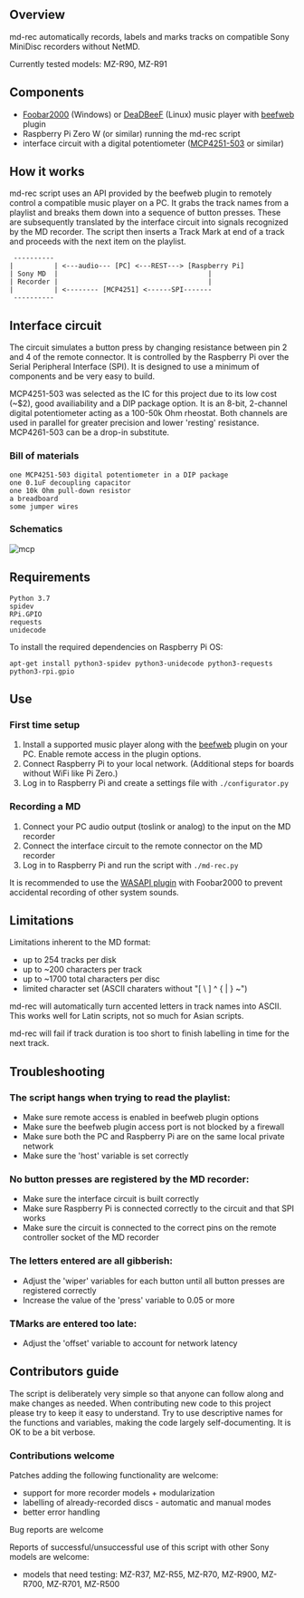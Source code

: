 ## Overview

md-rec automatically records, labels and marks tracks on compatible Sony MiniDisc recorders without NetMD.

Currently tested models: MZ-R90, MZ-R91

## Components

- [Foobar2000](https://www.foobar2000.org/) (Windows) or [DeaDBeeF](https://deadbeef.sourceforge.io/) (Linux) music player with [beefweb](https://github.com/hyperblast/beefweb) plugin
- Raspberry Pi Zero W (or similar) running the md-rec script
- interface circuit with a digital potentiometer ([MCP4251-503](https://www.microchip.com/wwwproducts/en/MCP4251) or similar)

## How it works

md-rec script uses an API provided by the beefweb plugin to remotely control a compatible music player on a PC. It grabs the track names from a playlist and breaks them down into a sequence of button presses. These are subsequently translated by the interface circuit into signals recognized by the MD recorder. The script then inserts a Track Mark at end of a track and proceeds with the next item on the playlist.

```
 ----------
|          | <---audio--- [PC] <---REST---> [Raspberry Pi]
| Sony MD  |                                     |
| Recorder |                                     |
|          | <-------- [MCP4251] <------SPI-------
 ----------
 ```
## Interface circuit

The circuit simulates a button press by changing resistance between pin 2 and 4 of the remote connector. It is controlled by the Raspberry Pi over the Serial Peripheral Interface (SPI). It is designed to use a minimum of components and be very easy to build.

MCP4251-503 was selected as the IC for this project due to its low cost (~$2), good availiability and a DIP package option. It is an 8-bit, 2-channel digital potentiometer acting as a 100-50k Ohm rheostat. Both channels are used in parallel for greater precision and lower 'resting' resistance. 
MCP4261-503 can be a drop-in substitute. 

### Bill of materials

	one MCP4251-503 digital potentiometer in a DIP package
	one 0.1uF decoupling capacitor
	one 10k Ohm pull-down resistor
	a breadboard
	some jumper wires

### Schematics

![mcp](https://user-images.githubusercontent.com/75824/124385086-93749280-dcd4-11eb-975d-0333a9a299c7.png)

## Requirements

	Python 3.7
	spidev
	RPi.GPIO
	requests
	unidecode

To install the required dependencies on Raspberry Pi OS:

```
apt-get install python3-spidev python3-unidecode python3-requests python3-rpi.gpio
```

## Use

### First time setup

1. Install a supported music player along with the [beefweb](https://github.com/hyperblast/beefweb) plugin on your PC. Enable remote access in the plugin options. 
2. Connect Raspberry Pi to your local network. (Additional steps for boards without WiFi like Pi Zero.)
3. Log in to Raspberry Pi and create a settings file with `./configurator.py`

### Recording a MD

1. Connect your PC audio output (toslink or analog) to the input on the MD recorder
2. Connect the interface circuit to the remote connector on the MD recorder
3. Log in to Raspberry Pi and run the script with `./md-rec.py`

It is recommended to use the [WASAPI plugin](https://www.foobar2000.org/components/view/foo_out_wasapi) with Foobar2000 to prevent accidental recording of other system sounds.

## Limitations

Limitations inherent to the MD format:

- up to 254 tracks per disk
- up to ~200 characters per track
- up to ~1700 total characters per disc
- limited character set (ASCII charaters without "[ \ ] ^ { | } ~")

md-rec will automatically turn accented letters in track names into ASCII. This works well for Latin scripts, not so much for Asian scripts.

md-rec will fail if track duration is too short to finish labelling in time for the next track.

## Troubleshooting

### The script hangs when trying to read the playlist:

- Make sure remote access is enabled in beefweb plugin options
- Make sure the beefweb plugin access port is not blocked by a firewall
- Make sure both the PC and Raspberry Pi are on the same local private network
- Make sure the 'host' variable is set correctly
	
### No button presses are registered by the MD recorder:

- Make sure the interface circuit is built correctly
- Make sure Raspberry Pi is connected correctly to the circuit and that SPI works
- Make sure the circuit is connected to the correct pins on the remote controller socket of the MD recorder

### The letters entered are all gibberish:

- Adjust the 'wiper' variables for each button until all button presses are registered correctly
- Increase the value of the 'press' variable to 0.05 or more
	
### TMarks are entered too late:

- Adjust the 'offset' variable to account for network latency

## Contributors guide

The script is deliberately very simple so that anyone can follow along and make changes as needed. When contributing new code to this project please try to keep it easy to understand. Try to use descriptive names for the functions and variables, making the code largely self-documenting. It is OK to be a bit verbose.

### Contributions welcome

Patches adding the following functionality are welcome:

- support for more recorder models + modularization
- labelling of already-recorded discs - automatic and manual modes
- better error handling

Bug reports are welcome

Reports of successful/unsuccessful use of this script with other Sony models are welcome:

- models that need testing: MZ-R37, MZ-R55, MZ-R70, MZ-R900, MZ-R700, MZ-R701, MZ-R500
